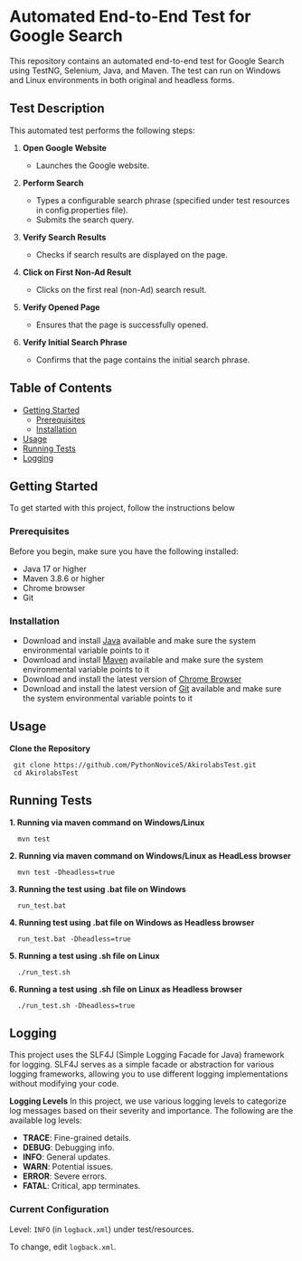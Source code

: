 # Automated End-to-End Test for Google Search

This repository contains an automated end-to-end test for Google Search using TestNG, Selenium, Java, and Maven. The test can run on Windows and Linux environments in both original and headless forms.

## Test Description

This automated test performs the following steps:

1. **Open Google Website**
   - Launches the Google website.

2. **Perform Search**
   - Types a configurable search phrase (specified under test resources in config.properties file).
   - Submits the search query.

3. **Verify Search Results**
   - Checks if search results are displayed on the page.

4. **Click on First Non-Ad Result**
   - Clicks on the first real (non-Ad) search result.

5. **Verify Opened Page**
   - Ensures that the page is successfully opened.

6. **Verify Initial Search Phrase**
   - Confirms that the page contains the initial search phrase.

## Table of Contents

- [Getting Started](#getting-started)
  - [Prerequisites](#prerequisites)
  - [Installation](#installation)
- [Usage](#usage)
- [Running Tests](#running-tests)
- [Logging](#logging)


## Getting Started

To get started with this project, follow the instructions below

### Prerequisites

Before you begin, make sure you have the following installed:

- Java 17 or higher
- Maven 3.8.6 or higher
- Chrome browser
- Git

### Installation
- Download and install [Java](https://www.java.com/download/ie_manual.jsp) available and make sure the system environmental variable points to it
- Download and install [Maven](https://maven.apache.org/download.cgi) available and make sure the system environmental variable points to it
- Download and install the latest version of [Chrome Browser](https://www.googleadservices.com/pagead/aclk?sa=L&ai=DChcSEwjug5KTpNeBAxUUp9UKHVE8BnQYABAAGgJ3cw&ase=2&gclid=Cj0KCQjw1OmoBhDXARIsAAAYGSHujsSoTwk0H1G7RgC-1Pt3qm6gKJ5Kq07F8MZ9crllSjTjT6n--GMaAiCoEALw_wcB&ei=e6waZYeqK46Fxc8P6JCxmAE&ohost=www.google.com&cid=CAESV-D2_-jWE4O2wHQzNOFVTiBHSdK3zxPb9VpJaB9TTTT0T-UU1wLVcYhH7kAx_vYPoWrWIsXMohwDB20guWl4a2rdIllyOs6d_u2VxSxRDhyggFpbHO02ww&sig=AOD64_3zvyT3UcU2AemBlSRNSMyyog_BNQ&q&sqi=2&nis=4&adurl&ved=2ahUKEwjH04qTpNeBAxWOQvEDHWhIDBMQ0Qx6BAgNEAE)
- Download and install the latest version of [Git](https://git-scm.com/downloads) available and make sure the system environmental variable points to it

## Usage

**Clone the Repository** 
   ```
    git clone https://github.com/PythonNovice5/AkirolabsTest.git
    cd AkirolabsTest
  ```
## Running Tests

  **1. Running via maven command on Windows/Linux** 
  
  ```   mvn test   ```

  **2. Running via maven command on Windows/Linux as HeadLess browser**
  
  ```   mvn test -Dheadless=true   ```
  
  **3. Running the test using .bat file on Windows**

 ```   run_test.bat   ```

 **4. Running test using .bat file on Windows as Headless browser**
 
 ```   run_test.bat -Dheadless=true   ```

 **5. Running a test using .sh file on Linux**

 ```   ./run_test.sh   ```

 **6. Running a test using .sh file on Linux as Headless browser**
 
 ```   ./run_test.sh -Dheadless=true   ```  

## Logging

This project uses the SLF4J (Simple Logging Facade for Java) framework for logging. SLF4J serves as a simple facade or abstraction for various logging frameworks, allowing you to use different logging implementations without modifying your code.

  **Logging Levels**
  In this project, we use various logging levels to categorize log messages based on their severity and importance. The following are the available log levels:

  - **TRACE**: Fine-grained details.
- **DEBUG**: Debugging info.
- **INFO**: General updates.
- **WARN**: Potential issues.
- **ERROR**: Severe errors.
- **FATAL**: Critical, app terminates.

### Current Configuration

Level: `INFO` (in `logback.xml`) under test/resources.

To change, edit `logback.xml`.


  

